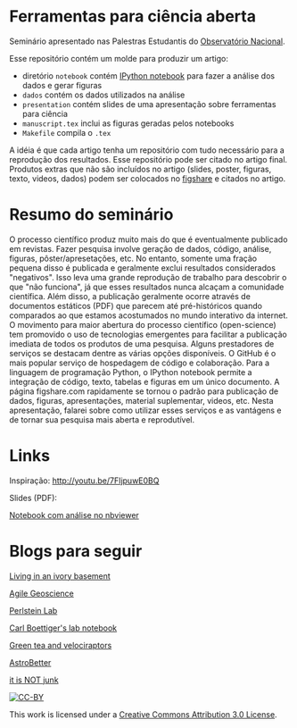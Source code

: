 # Ferramentas para ciência aberta

Seminário apresentado nas Palestras Estudantis do
[Observatório Nacional](http://on.br).

Esse repositório contém um molde para produzir um artigo:
* diretório `notebook` contém [IPython notebook](http://ipython.org/notebook.html) para fazer a análise dos dados e gerar figuras
* `dados` contém os dados utilizados na análise
* `presentation` contém slides de uma apresentação sobre ferramentas para ciência
* `manuscript.tex` inclui as figuras geradas pelos notebooks
* `Makefile` compila o `.tex`

A idéia é que cada artigo tenha um repositório
com tudo necessário para a reprodução dos resultados.
Esse repositório pode ser citado no artigo final.
Produtos extras que não são incluídos no artigo
(slides, poster, figuras, texto, videos, dados)
podem ser colocados no [figshare](http://www.figshare.com) e citados no artigo.

# Resumo do seminário

O processo científico produz muito mais do que é eventualmente publicado em
revistas. Fazer pesquisa involve geração de dados, código, análise, figuras,
pôster/apresetações, etc. No entanto, somente uma fração pequena disso é
publicada e geralmente exclui resultados considerados "negativos". Isso leva
uma grande reprodução de trabalho para descobrir o que "não funciona", já que
esses resultados nunca alcaçam a comunidade científica. Além disso, a
publicação geralmente ocorre através de documentos estáticos (PDF) que parecem
até pré-históricos quando comparados ao que estamos acostumados no mundo
interativo da internet. O movimento para maior abertura do processo científico
(open-science) tem promovido o uso de tecnologias emergentes para facilitar a
publicação imediata de todos os produtos de uma pesquisa. Alguns prestadores de
serviços se destacam dentre as várias opções disponíveis. O GitHub é o mais
popular serviço de hospedagem de código e colaboração. Para a linguagem de
programação Python, o IPython notebook permite a integração de código, texto,
tabelas e figuras em um único documento. A página figshare.com rapidamente se
tornou o padrão para publicação de dados, figuras, apresentações, material
suplementar, videos, etc. Nesta apresentação, falarei sobre como utilizar esses
serviços e as vantágens e de tornar sua pesquisa mais aberta e reprodutível.

# Links

Inspiração: http://youtu.be/7FIjpuwE0BQ

Slides (PDF):

[Notebook com análise no nbviewer](http://nbviewer.ipython.org/urls/raw.github.com/leouieda/ferramentas_ciencia_aberta/master/notebook/analise.ipynb)

# Blogs para seguir

[Living in an ivory basement](http://ivory.idyll.org/blog/)

[Agile Geoscience](http://www.agilegeoscience.com/)

[Perlstein Lab](http://www.perlsteinlab.com/)

[Carl Boettiger's lab notebook](http://carlboettiger.info/lab-notebook.html)

[Green tea and velociraptors](http://blogs.egu.eu/palaeoblog/)

[AstroBetter](http://www.astrobetter.com/)

[it is NOT junk](http://www.michaeleisen.org/blog/)


[![CC-BY](http://i.creativecommons.org/l/by/3.0/88x31.png)](http://creativecommons.org/licenses/by/3.0/deed.en_US)

This work is licensed under a [Creative Commons Attribution 3.0 License](http://creativecommons.org/licenses/by/3.0/deed.en_US).


